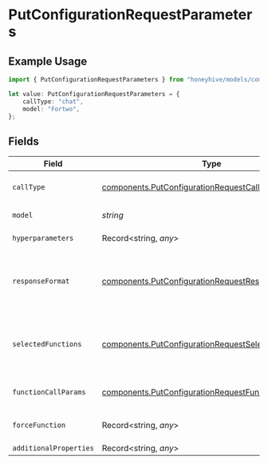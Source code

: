 # PutConfigurationRequestParameters

## Example Usage

```typescript
import { PutConfigurationRequestParameters } from "honeyhive/models/components";

let value: PutConfigurationRequestParameters = {
    callType: "chat",
    model: "Fortwo",
};
```

## Fields

| Field                                                                                                                        | Type                                                                                                                         | Required                                                                                                                     | Description                                                                                                                  |
| ---------------------------------------------------------------------------------------------------------------------------- | ---------------------------------------------------------------------------------------------------------------------------- | ---------------------------------------------------------------------------------------------------------------------------- | ---------------------------------------------------------------------------------------------------------------------------- |
| `callType`                                                                                                                   | [components.PutConfigurationRequestCallType](../../models/components/putconfigurationrequestcalltype.md)                     | :heavy_check_mark:                                                                                                           | Type of API calling - "chat" or "completion"                                                                                 |
| `model`                                                                                                                      | *string*                                                                                                                     | :heavy_check_mark:                                                                                                           | Model unique name                                                                                                            |
| `hyperparameters`                                                                                                            | Record<string, *any*>                                                                                                        | :heavy_minus_sign:                                                                                                           | Model-specific hyperparameters                                                                                               |
| `responseFormat`                                                                                                             | [components.PutConfigurationRequestResponseFormat](../../models/components/putconfigurationrequestresponseformat.md)         | :heavy_minus_sign:                                                                                                           | Response format for the model with the key "type" and value "text" or "json_object"                                          |
| `selectedFunctions`                                                                                                          | [components.PutConfigurationRequestSelectedFunctions](../../models/components/putconfigurationrequestselectedfunctions.md)[] | :heavy_minus_sign:                                                                                                           | List of functions to be called by the model, refer to OpenAI schema for more details                                         |
| `functionCallParams`                                                                                                         | [components.PutConfigurationRequestFunctionCallParams](../../models/components/putconfigurationrequestfunctioncallparams.md) | :heavy_minus_sign:                                                                                                           | Function calling mode - "none", "auto" or "force"                                                                            |
| `forceFunction`                                                                                                              | Record<string, *any*>                                                                                                        | :heavy_minus_sign:                                                                                                           | Force function-specific parameters                                                                                           |
| `additionalProperties`                                                                                                       | Record<string, *any*>                                                                                                        | :heavy_minus_sign:                                                                                                           | N/A                                                                                                                          |